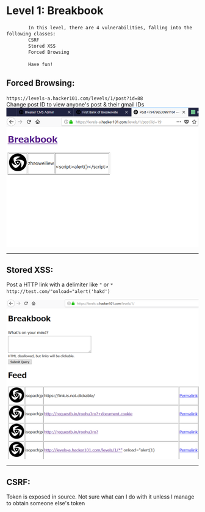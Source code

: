 # Level 1: Breakbook


```
		In this level, there are 4 vulnerabilities, falling into the following classes:
		CSRF
		Stored XSS
		Forced Browsing

		Have fun!
```
    

## Forced Browsing:    

`https://levels-a.hacker101.com/levels/1/post?id=88`      
Change post ID to view anyone's post & their gmail IDs      
![Forced Browsing](https://github.com/Isopach/Hacker101/blob/master/img/level1_forced_browsing.png)

---- 

## Stored XSS:       

Post a HTTP link with a delimiter like `"` or `*`     
`http://test.com/"onload="alert('hakd')`        

![Stored XSS](https://github.com/Isopach/Hacker101/blob/master/img/level1_stored_xss.png)

----
  
## CSRF:    
Token is exposed in source. Not sure what can I do with it unless I manage to obtain someone else's token
